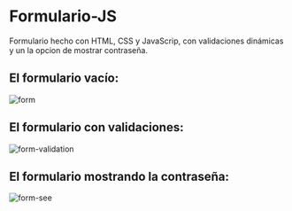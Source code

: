 # Formulario-JS
Formulario hecho con HTML, CSS y JavaScrip, con validaciones dinámicas y un la opcion de mostrar contraseña.
## El formulario vacío:
![form](https://user-images.githubusercontent.com/103147148/201886257-4273c7d9-7d30-4919-84d6-f7c280b3f8c4.png)
## El formulario con validaciones:
![form-validation](https://user-images.githubusercontent.com/103147148/201886381-20791a45-a4a7-44ca-8c75-8e263d1ec599.png)
## El formulario mostrando la contraseña:
![form-see](https://user-images.githubusercontent.com/103147148/201886505-51f71d0c-ca9e-4957-b674-acd9ce8e82a6.png)
